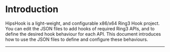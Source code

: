 # Introduction

HipsHook is a light-weight, and configurable x86/x64 Ring3 Hook project. You can edit the JSON files to add hooks of required Ring3 APIs, and to define the desired hook behaviour for each API. This document introduces how to use the JSON files to define and configure these behaviours.


------




